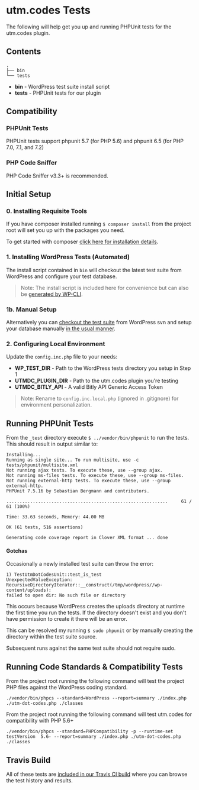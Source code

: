 # utm.codes Tests

The following will help get you up and running PHPUnit tests for the utm.codes plugin.

## Contents

```
.
├── bin
└── tests
```

- **bin** - WordPress test suite install script
- **tests** - PHPUnit tests for our plugin

## Compatibility

### PHPUnit Tests

PHPUnit tests support phpunit 5.7 (for PHP 5.6) and phpunit 6.5 (for PHP 7.0, 7.1, and 7.2)

### PHP Code Sniffer

PHP Code Sniffer v3.3+ is recommended.

## Initial Setup

### 0. Installing Requisite Tools

If you have composer installed running `$ composer install` from the project root will set you up with the packages you need.

To get started with composer [click here for installation details](https://getcomposer.org/download/).

### 1. Installing WordPress Tests (Automated)

The install script contained in `bin` will checkout the latest test suite from WordPress and configure your test database. 

> Note: The install script is included here for convenience but can also be [generated by WP-CLI](https://developer.wordpress.org/cli/commands/scaffold/plugin-tests/).

### 1b. Manual Setup

Alternatively you can [checkout the test suite](https://develop.svn.wordpress.org/trunk/) from WordPress svn and setup your database manually [in the usual manner](https://codex.wordpress.org/Installing_WordPress).

### 2. Configuring Local Environment

Update the `config.inc.php` file to your needs:

- **WP\_TEST\_DIR** - Path to the WordPress tests directory you setup in Step 1
- **UTMDC\_PLUGIN\_DIR** - Path to the utm.codes plugin you're testing
- **UTMDC\_BITLY\_API** - A valid Bitly API Generic Access Token

> Note: Rename to `config.inc.local.php` (ignored in .gitignore) for environment personalization.

## Running PHPUnit Tests

From the `_test` directory execute `$ ../vendor/bin/phpunit` to run the tests. This should result in output similar to:

```
Installing...
Running as single site... To run multisite, use -c tests/phpunit/multisite.xml
Not running ajax tests. To execute these, use --group ajax.
Not running ms-files tests. To execute these, use --group ms-files.
Not running external-http tests. To execute these, use --group external-http.
PHPUnit 7.5.16 by Sebastian Bergmann and contributors.

.............................................................     61 / 61 (100%)

Time: 33.63 seconds, Memory: 44.00 MB

OK (61 tests, 516 assertions)

Generating code coverage report in Clover XML format ... done
```

#### Gotchas

Occasionally a newly installed test suite can throw the error:

```
1) TestUtmDotCodesUnit::test_is_test
UnexpectedValueException: RecursiveDirectoryIterator::__construct(/tmp/wordpress//wp-content/uploads): 
failed to open dir: No such file or directory
```

This occurs because WordPress creates the uploads directory at runtime the first time you run the tests. If the directory doesn't exist and you don't have permission to create it there will be an error.

This can be resolved my running `$ sudo phpunit` or by manually creating the directory within the test suite source.

Subsequent runs against the same test suite should not require sudo.

## Running Code Standards & Compatibility Tests

From the project root running the following command will test the project PHP files against the WordPress coding standard.

```
./vendor/bin/phpcs --standard=WordPress --report=summary ./index.php ./utm-dot-codes.php ./classes
```

From the project root running the following command will test utm.codes for compatibility with PHP 5.6+

```
./vendor/bin/phpcs --standard=PHPCompatibility -p --runtime-set testVersion  5.6- --report=summary ./index.php ./utm-dot-codes.php ./classes
```

## Travis Build

All of these tests are [included in our Travis CI build](https://travis-ci.org/asdfdotdev/utm.codes) where you can browse the test history and results.
